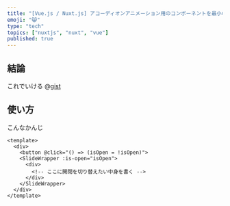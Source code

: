 ```yaml
---
title: "[Vue.js / Nuxt.js] アコーディオンアニメーション用のコンポーネントを最小の手数で作る [コピペで一瞬]"
emoji: "😸"
type: "tech"
topics: ["nuxtjs", "nuxt", "vue"]
published: true
---
```


## 結論
これでいける
@[gist](https://gist.github.com/k1-c/ccc8ee4cc8b0bcc8080b5482e170935f)


## 使い方
こんなかんじ
```vue
<template>
  <div>
    <button @click="() => (isOpen = !isOpen)">
    <SlideWrapper :is-open="isOpen">
      <div>
        <!-- ここに開閉を切り替えたい中身を書く -->
      </div>
    </SlideWrapper>
  </div>
</template>
```
